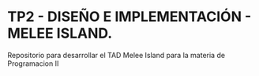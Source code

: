 # TP2 - DISEÑO E IMPLEMENTACIÓN - MELEE ISLAND.
Repositorio para desarrollar el TAD Melee Island para la materia de Programacion II 
